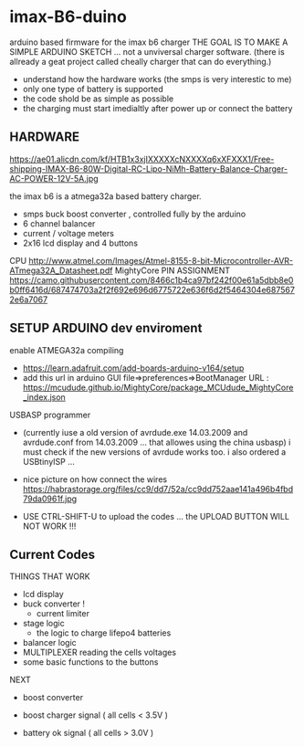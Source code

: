 # imax-B6-duino
arduino based firmware for the imax b6 charger
THE GOAL IS TO MAKE A SIMPLE ARDUINO SKETCH ... not a unviversal charger software. 
(there is allready a geat project called cheally charger that can do everything.)

- understand how the hardware works (the smps is very interestic to me)
- only one type of battery is supported
- the code shold be as simple as possible
- the charging must start imedialtly after power up or connect the battery

HARDWARE
--------
https://ae01.alicdn.com/kf/HTB1x3xjIXXXXXcNXXXXq6xXFXXX1/Free-shipping-IMAX-B6-80W-Digital-RC-Lipo-NiMh-Battery-Balance-Charger-AC-POWER-12V-5A.jpg

the imax b6 is a atmega32a based battery charger.
- smps buck boost converter , controlled fully by the arduino
- 6 channel balancer
- current / voltage meters
- 2x16 lcd display and 4 buttons

CPU
http://www.atmel.com/Images/Atmel-8155-8-bit-Microcontroller-AVR-ATmega32A_Datasheet.pdf
MightyCore PIN ASSIGNMENT
https://camo.githubusercontent.com/8466c1b4ca97bf242f00e61a5dbb8e0b0ff6416d/687474703a2f2f692e696d6775722e636f6d2f5464304e6875672e6a7067





SETUP ARDUINO dev enviroment
-------------
enable ATMEGA32a compiling
- https://learn.adafruit.com/add-boards-arduino-v164/setup
- add this url in arduino GUI file=>preferences=>BootManager URL : https://mcudude.github.io/MightyCore/package_MCUdude_MightyCore_index.json


USBASP programmer
- (currently iuse a old version of avrdude.exe 14.03.2009 and avrdude.conf from 14.03.2009 ... that allowes using the china usbasp) i must check if the new versions of avrdude works too. i also ordered a USBtinyISP ...  
- nice picture on how connect the wires https://habrastorage.org/files/cc9/dd7/52a/cc9dd752aae141a496b4fbd79da0961f.jpg
 
- USE CTRL-SHIFT-U to upload the codes ... the UPLOAD BUTTON WILL NOT WORK !!!


Current Codes
-------------
THINGS THAT WORK
- lcd display
- buck converter !
  - current limiter
- stage logic
  - the logic to charge lifepo4 batteries
- balancer logic  
- MULTIPLEXER reading the cells voltages
- some basic functions to the buttons

NEXT
- boost converter

- boost charger signal ( all cells < 3.5V )
- battery ok signal    ( all cells > 3.0V )
